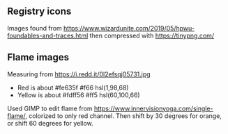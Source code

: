 ## Registry icons
Images found from https://www.wizardunite.com/2019/05/hpwu-foundables-and-traces.html
then compressed with https://tinypng.com/

## Flame images
Measuring from https://i.redd.it/0l2efsqj05731.jpg

* Red is about #fe635f #f66 hsl(1,98,68)
* Yellow is about #fdff56 #ff5 hsl(60,100,66)

Used GIMP to edit flame from https://www.innervisionyoga.com/single-flame/, colorized to only red channel.
Then shift by 30 degrees for orange, or shift 60 degrees for yellow.
